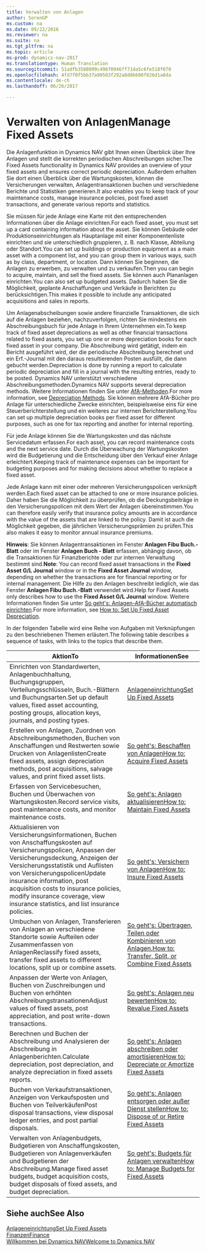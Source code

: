```yaml
---
title: Verwalten von Anlagen
author: SorenGP
ms.custom: na
ms.date: 09/22/2016
ms.reviewer: na
ms.suite: na
ms.tgt_pltfrm: na
ms.topic: article
ms-prod: dynamics-nav-2017
ms.translationtype: Human Translation
ms.sourcegitcommit: 51adfb3588099c496f0946ff71da5c6fe518f070
ms.openlocfilehash: 4fd7f0f5bb37a90583f292a8d8b680f826d1a8da
ms.contentlocale: de-ch
ms.lasthandoff: 06/26/2017

---
```


# <a name="manage-fixed-assets"></a><span data-ttu-id="5180e-102">Verwalten von Anlagen</span><span class="sxs-lookup"><span data-stu-id="5180e-102">Manage Fixed Assets</span></span>
<span data-ttu-id="5180e-103">Die Anlagenfunktion in Dynamics NAV gibt Ihnen einen Überblick über Ihre Anlagen und stellt die korrekten periodischen Abschreibungen sicher.</span><span class="sxs-lookup"><span data-stu-id="5180e-103">The Fixed Assets functionality in Dynamics NAV provides an overview of your fixed assets and ensures correct periodic depreciation.</span></span> <span data-ttu-id="5180e-104">Außerdem erhalten Sie dort einen Überblick über die Wartungskosten, können die Versicherungen verwalten, Anlagentransaktionen buchen und verschiedene Berichte und Statistiken generieren.</span><span class="sxs-lookup"><span data-stu-id="5180e-104">It also enables you to keep track of your maintenance costs, manage insurance policies, post fixed asset transactions, and generate various reports and statistics.</span></span>

<span data-ttu-id="5180e-105">Sie müssen für jede Anlage eine Karte mit den entsprechenden Informationen über die Anlage einrichten.</span><span class="sxs-lookup"><span data-stu-id="5180e-105">For each fixed asset, you must set up a card containing information about the asset.</span></span> <span data-ttu-id="5180e-106">Sie können Gebäude oder Produktionseinrichtungen als Hauptanlage mit einer Komponentenliste einrichten und sie unterschiedlich gruppieren, z. B. nach Klasse, Abteilung oder Standort.</span><span class="sxs-lookup"><span data-stu-id="5180e-106">You can set up buildings or production equipment as a main asset with a component list, and you can group them in various ways, such as by class, department, or location.</span></span> <span data-ttu-id="5180e-107">Dann können Sie beginnen, die Anlagen zu erwerben, zu verwalten und zu verkaufen.</span><span class="sxs-lookup"><span data-stu-id="5180e-107">Then you can begin to acquire, maintain, and sell the fixed assets.</span></span> <span data-ttu-id="5180e-108">Sie können auch Plananlagen einrichten.</span><span class="sxs-lookup"><span data-stu-id="5180e-108">You can also set up budgeted assets.</span></span> <span data-ttu-id="5180e-109">Dadurch haben Sie die Möglichkeit, geplante Anschaffungen und Verkäufe in Berichten zu berücksichtigen.</span><span class="sxs-lookup"><span data-stu-id="5180e-109">This makes it possible to include any anticipated acquisitions and sales in reports.</span></span>

<span data-ttu-id="5180e-110">Um Anlagenabscheibungen sowie andere finanzielle Transaktionen, die sich auf die Anlagen beziehen, nachzuverfolgen, richten Sie mindestens ein Abschreibungsbuch für jede Anlage in Ihrem Unternehmen ein.</span><span class="sxs-lookup"><span data-stu-id="5180e-110">To keep track of fixed asset depreciations as well as other financial transactions related to fixed assets, you set up one or more depreciation books for each fixed asset in your company.</span></span> <span data-ttu-id="5180e-111">Die Abschreibung wird getätigt, indem ein Bericht ausgeführt wird, der die periodische Abschreibung berechnet und ein Erf.-Journal mit den daraus resultierenden Posten ausfüllt, die dann gebucht werden.</span><span class="sxs-lookup"><span data-stu-id="5180e-111">Depreciation is done by running a report to calculate periodic depreciation and fill in a journal with the resulting entries, ready to be posted.</span></span> <span data-ttu-id="5180e-112">Dynamics NAV unterstützt verschiedene Abschreibungsmethoden.</span><span class="sxs-lookup"><span data-stu-id="5180e-112">Dynamics NAV supports several depreciation methods.</span></span> <span data-ttu-id="5180e-113">Weitere Informationen finden Sie unter [AfA-Methoden](fa-depreciation-methods.md).</span><span class="sxs-lookup"><span data-stu-id="5180e-113">For more information, see [Depreciation Methods](fa-depreciation-methods.md).</span></span> <span data-ttu-id="5180e-114">Sie können mehrere AfA-Bücher pro Anlage für unterschiedliche Zwecke einrichten, beispielsweise eins für eine Steuerberichterstellung und ein weiteres zur internen Berichterstellung.</span><span class="sxs-lookup"><span data-stu-id="5180e-114">You can set up multiple depreciation books per fixed asset for different purposes, such as one for tax reporting and another for internal reporting.</span></span>

<span data-ttu-id="5180e-115">Für jede Anlage können Sie die Wartungskosten und das nächste Servicedatum erfassen.</span><span class="sxs-lookup"><span data-stu-id="5180e-115">For each asset, you can record maintenance costs and the next service date.</span></span> <span data-ttu-id="5180e-116">Durch die Überwachung der Wartungskosten wird die Budgetierung und die Entscheidung über den Verkauf einer Anlage erleichtert.</span><span class="sxs-lookup"><span data-stu-id="5180e-116">Keeping track of maintenance expenses can be important for budgeting purposes and for making decisions about whether to replace a fixed asset.</span></span>

<span data-ttu-id="5180e-117">Jede Anlage kann mit einer oder mehreren Versicherungspolicen verknüpft werden.</span><span class="sxs-lookup"><span data-stu-id="5180e-117">Each fixed asset can be attached to one or more insurance policies.</span></span> <span data-ttu-id="5180e-118">Daher haben Sie die Möglichkeit zu überprüfen, ob die Deckungsbeiträge in den Versicherungspolicen mit dem Wert der Anlagen übereinstimmen.</span><span class="sxs-lookup"><span data-stu-id="5180e-118">You can therefore easily verify that insurance policy amounts are in accordance with the value of the assets that are linked to the policy.</span></span> <span data-ttu-id="5180e-119">Damit ist auch die Möglichkeit gegeben, die jährlichen Versicherungsprämien zu prüfen.</span><span class="sxs-lookup"><span data-stu-id="5180e-119">This also makes it easy to monitor annual insurance premiums.</span></span>

<span data-ttu-id="5180e-120">**Hinweis**: Sie können Anlagentransaktionen im Fenster **Anlagen Fibu Buch.-Blatt** oder im Fenster **Anlagen Buch - Blatt** erfassen, abhängig davon, ob die Transaktionen für Finanzberichte oder zur internen Verwaltung bestimmt sind.</span><span class="sxs-lookup"><span data-stu-id="5180e-120">**Note**: You can record fixed asset transactions in the **Fixed Asset G/L Journal** window or in the **Fixed Asset Journal** window, depending on whether the transactions are for financial reporting or for internal management.</span></span> <span data-ttu-id="5180e-121">Die Hilfe zu den Anlagen beschreibt lediglich, wie das Fenster **Anlagen Fibu Buch.-Blatt** verwendet wird.</span><span class="sxs-lookup"><span data-stu-id="5180e-121">Help for Fixed Assets only describes how to use the **Fixed Asset G/L Journal** window.</span></span> <span data-ttu-id="5180e-122">Weitere Informationen finden Sie unter [So geht's: Anlagen-AfA-Bücher automatisch einrichten](fa-how-setup-depreciation.md).</span><span class="sxs-lookup"><span data-stu-id="5180e-122">For more information, see [How to: Set Up Fixed Asset Depreciation](fa-how-setup-depreciation.md).</span></span>

<span data-ttu-id="5180e-123">In der folgenden Tabelle wird eine Reihe von Aufgaben mit Verknüpfungen zu den beschriebenen Themen erläutert.</span><span class="sxs-lookup"><span data-stu-id="5180e-123">The following table describes a sequence of tasks, with links to the topics that describe them.</span></span>

| <span data-ttu-id="5180e-124">Aktion</span><span class="sxs-lookup"><span data-stu-id="5180e-124">To</span></span> | <span data-ttu-id="5180e-125">Informationen</span><span class="sxs-lookup"><span data-stu-id="5180e-125">See</span></span> |
|----|-----|
|<span data-ttu-id="5180e-126">Einrichten von Standardwerten, Anlagenbuchhaltung, Buchungsgruppen, Verteilungsschlüsseln, Buch.-Blättern und Buchungsarten.</span><span class="sxs-lookup"><span data-stu-id="5180e-126">Set up default values, fixed asset accounting, posting groups, allocation keys, journals, and posting types.</span></span>|[<span data-ttu-id="5180e-127">Anlageneinrichtung</span><span class="sxs-lookup"><span data-stu-id="5180e-127">Set Up Fixed Assets</span></span>](fa-setup.md)|
|<span data-ttu-id="5180e-128">Erstellen von Anlagen, Zuordnen von Abschreibungsmethoden, Buchen von Anschaffungen und Restwerten sowie Drucken von Anlagenlisten</span><span class="sxs-lookup"><span data-stu-id="5180e-128">Create fixed assets, assign depreciation methods, post acquisitions, salvage values, and print fixed asset lists.</span></span>|[<span data-ttu-id="5180e-129">So geht's: Beschaffen von Anlagen</span><span class="sxs-lookup"><span data-stu-id="5180e-129">How to: Acquire Fixed Assets</span></span>](fa-how-acquire.md)|
|<span data-ttu-id="5180e-130">Erfassen von Servicebesuchen, Buchen und Überwachen von Wartungskosten.</span><span class="sxs-lookup"><span data-stu-id="5180e-130">Record service visits, post maintenance costs, and monitor maintenance costs.</span></span>|[<span data-ttu-id="5180e-131">So geht's: Anlagen aktualisieren</span><span class="sxs-lookup"><span data-stu-id="5180e-131">How to: Maintain Fixed Assets</span></span>](fa-how-maintain.md)|
|<span data-ttu-id="5180e-132">Aktualisieren von Versicherungsinformationen, Buchen von Anschaffungskosten auf Versicherungspolicen, Anpassen der Versicherungsdeckung, Anzeigen der Versicherungsstatistik und Auflisten von Versicherungspolicen</span><span class="sxs-lookup"><span data-stu-id="5180e-132">Update insurance information, post acquisition costs to insurance policies, modify insurance coverage, view insurance statistics, and list insurance policies.</span></span>|[<span data-ttu-id="5180e-133">So geht's: Versichern von Anlagen</span><span class="sxs-lookup"><span data-stu-id="5180e-133">How to: Insure Fixed Assets</span></span>](fa-how-insure.md)|
|<span data-ttu-id="5180e-134">Umbuchen von Anlagen, Transferieren von Anlagen an verschiedene Standorte sowie Aufteilen oder Zusammenfassen von Anlagen</span><span class="sxs-lookup"><span data-stu-id="5180e-134">Reclassify fixed assets, transfer fixed assets to different locations, split up or combine assets.</span></span>|[<span data-ttu-id="5180e-135">So geht's: Übertragen, Teilen oder Kombinieren von Anlagen.</span><span class="sxs-lookup"><span data-stu-id="5180e-135">How to: Transfer, Split, or Combine Fixed Assets</span></span>](fa-how-trans-split-combine.md)|
|<span data-ttu-id="5180e-136">Anpassen der Werte von Anlagen, Buchen von Zuschreibungen und Buchen von erhöhten Abschreibungstransationen</span><span class="sxs-lookup"><span data-stu-id="5180e-136">Adjust values of fixed assets, post appreciation, and post write-down transactions.</span></span>|[<span data-ttu-id="5180e-137">So geht's: Anlagen neu bewerten</span><span class="sxs-lookup"><span data-stu-id="5180e-137">How to: Revalue Fixed Assets</span></span>](fa-how-revalue.md)|
|<span data-ttu-id="5180e-138">Berechnen und Buchen der Abschreibung und Analysieren der Abschreibung in Anlagenberichten.</span><span class="sxs-lookup"><span data-stu-id="5180e-138">Calculate depreciation, post depreciation, and  analyze depreciation in fixed assets reports.</span></span>|[<span data-ttu-id="5180e-139">So geht's: Anlagen abschreiben oder amortisieren</span><span class="sxs-lookup"><span data-stu-id="5180e-139">How to: Depreciate or Amortize Fixed Assets</span></span>](fa-how-depreciate-amortize.md)|
|<span data-ttu-id="5180e-140">Buchen von Verkaufstransaktionen, Anzeigen von Verkaufsposten und Buchen von Teilverkäufen</span><span class="sxs-lookup"><span data-stu-id="5180e-140">Post disposal transactions, view disposal ledger entries, and post partial disposals.</span></span>|[<span data-ttu-id="5180e-141">So geht's: Anlagen entsorgen oder außer Dienst stellen</span><span class="sxs-lookup"><span data-stu-id="5180e-141">How to: Dispose of or Retire Fixed Assets</span></span>](fa-how-dispose-retire.md)||
|<span data-ttu-id="5180e-142">Verwalten von Anlagenbudgets, Budgetieren von Anschaffungskosten, Budgetieren von Anlagenverkäufen und Budgetieren der Abschreibung.</span><span class="sxs-lookup"><span data-stu-id="5180e-142">Manage fixed asset budgets, budget acquisition costs, budget disposals of fixed assets, and budget depreciation.</span></span>|[<span data-ttu-id="5180e-143">So geht's: Budgets für Anlagen verwalten</span><span class="sxs-lookup"><span data-stu-id="5180e-143">How to: Manage Budgets for Fixed Assets</span></span>](fa-how-manage-budgets.md)|

## <a name="see-also"></a><span data-ttu-id="5180e-144">Siehe auch</span><span class="sxs-lookup"><span data-stu-id="5180e-144">See Also</span></span>
[<span data-ttu-id="5180e-145">Anlageneinrichtung</span><span class="sxs-lookup"><span data-stu-id="5180e-145">Set Up Fixed Assets</span></span>](fa-setup.md)  
[<span data-ttu-id="5180e-146">Finanzen</span><span class="sxs-lookup"><span data-stu-id="5180e-146">Finance</span></span>](finance-setup.md)  
[<span data-ttu-id="5180e-147">Willkommen bei Dynamics NAV</span><span class="sxs-lookup"><span data-stu-id="5180e-147">Welcome to Dynamics NAV</span></span>](across-get-started.md)


